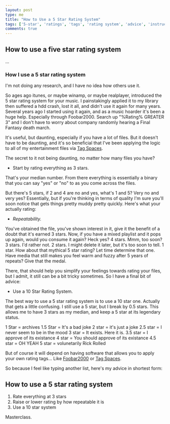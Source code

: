 ```yaml
---
layout: post
type: me
title: "How to Use a 5 Star Rating System"
tags: ['5-star', 'ratings', 'tags', 'rating system', 'advice', 'instruction', 'me', 'personal', 'thoughts']
comments: true
---
```


How to use a five star rating system
---

...

### How I use a 5 star rating system ###

I'm not doing any research, and I have no idea how others use it.

So ages ago itunes, or maybe winamp, or maybe realplayer, introduced the 5 star rating system for your music.  I painstakingly applied it to my library then suffered a hdd crash, lost it all, and didn't use it again for many years.  Several years ago I started using it again, and as a music hoarder it's been a huge help.  Especially through Foobar2000.  Search up "%Rating% GREATER 3" and I don't have to worry about company randomly hearing a Final Fantasy death march.

It's useful, but daunting, especially if you have a lot of files.  But it doesn't have to be daunting, and it's so beneficial that I've been applying the logic to all of my entertainment files via [Tag Spaces](https://github.com/tagspaces/tagspaces).

The secret to it not being daunting, no matter how many files you have?  

- Start by rating everything as 3 stars.

That's your median number.  From there everything is essentially a binary that you can say "yes" or "no" to as you come across the files.

But there's 5 stars, if 2 and 4 are no and yes, what's 1 and 5?  Very no and very yes?  Essentially, but if you're thinking in terms of quality I'm sure you'll soon notice that gets things pretty muddy pretty quickly.  Here's what your actually rating:

- *Repeatability.*

You've obtained the file, you've shown interest in it, give it the benefit of a doubt that it's earned 3 stars.  Now, if you have a mixed playlist and it pops up again, would you consume it again?  Heck yes?  4 stars.  Mmm, too soon?  3 stars.  I'd rather not.  2 stars.  I might delete it later, but it's too soon to tell.  1 star.  How about that mythical 5 star rating?  Let time determine that one.  Have media that still makes you feel warm and fuzzy after 5 years of repeats?  Give that the medal.

There, that should help you simplify your feelings towards rating your files, but I admit, it still can be a bit tricky sometimes.  So I have a final bit of advice:

- Use a 10 Star Rating System.

The best way to use a 5 star rating system is to use a 10 star one.  Actually that gets a little confusing.  I still use a 5 star, but I break by 0.5 stars.  This allows me to have 3 stars as my median, and keep a 5 star at its legendary status.  

1 Star = archives
1.5 Star = It's a bad joke
2 star = it's just a joke
2.5 star = I never seem to be in the mood
3 star = It exists.  Here it is.
3.5 star = I approve of its existance
4 star = You should approve of its existance
4.5 star = OH YEAH
5 star = volunetarily Rick Rolled

But of course it will depend on having software that allows you to apply your own rating tags... Like [Foobar2000](https://www.foobar2000.org/) or [Tag Spaces](https://github.com/tagspaces/tagspaces).

So because I feel like typing another list, here's my advice in shortest form:

## How to use a 5 star rating system ##

1. Rate everything at 3 stars
2. Raise or lower rating by how repeatable it is
3. Use a 10 star system

Masterclass.
